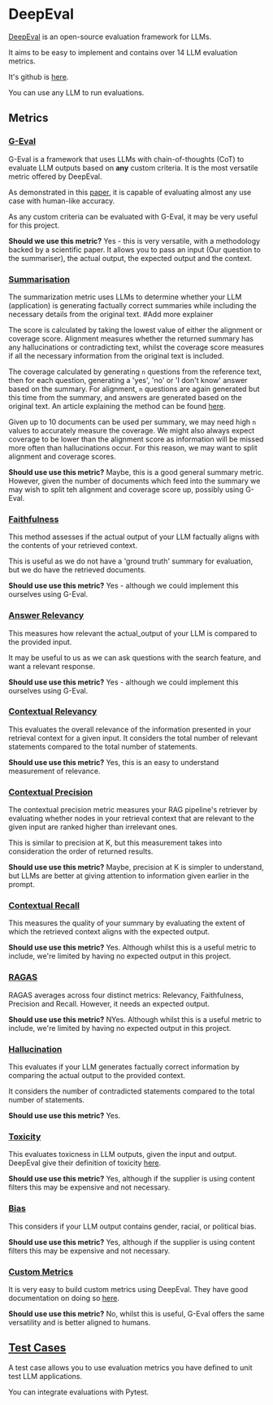 # DeepEval

[DeepEval](https://docs.confident-ai.com/docs/getting-started) is an open-source evaluation framework for LLMs.

It aims to be easy to implement and contains over 14 LLM evaluation metrics.

It's github is [here](https://github.com/confident-ai/deepeval).

You can use any LLM to run evaluations.

## Metrics

### [G-Eval](https://docs.confident-ai.com/docs/metrics-llm-evals)

G-Eval is a framework that uses LLMs with chain-of-thoughts (CoT) to evaluate LLM outputs based on **any** custom criteria. It is the most versatile metric offered by DeepEval.

As demonstrated in this [paper](https://arxiv.org/abs/2303.16634), it is capable of evaluating almost any use case with human-like accuracy.

As any custom criteria can be evaluated with G-Eval, it may be very useful for this project.

**Should we use this metric?** Yes - this is very versatile, with a methodology backed by a scientific paper. It allows you to pass an input (Our question to the summariser), the actual output, the expected output and the context.

### [Summarisation](https://docs.confident-ai.com/docs/metrics-summarization)

The summarization metric uses LLMs to determine whether your LLM (application) is generating factually correct summaries while including the necessary details from the original text. #Add more explainer

The score is calculated by taking the lowest value of either the alignment or coverage score. Alignment measures whether the returned summary has any hallucinations or contradicting text, whilst the coverage score measures if all the necessary information from the original text is included.

The coverage calculated by generating `n` questions from the reference text, then for each question, generating a 'yes', 'no' or 'I don't know' answer based on the summary. For alignment, `n` questions are again generated but this time from the summary, and answers are generated based on the original text. An article explaining the method can be found [here](https://www.confident-ai.com/blog/a-step-by-step-guide-to-evaluating-an-llm-text-summarization-task#calculating-alignment-score).

Given up to 10 documents can be used per summary, we may need high `n` values to accurately measure the coverage. We might also always expect coverage to be lower than the alignment score as information will be missed more often than hallucinations occur. For this reason, we may want to split alignment and coverage scores.

**Should use use this metric?** Maybe, this is a good general summary metric. However, given the number of documents which feed into the summary we may wish to split teh alignment and coverage score up, possibly using G-Eval.

### [Faithfulness](https://docs.confident-ai.com/docs/metrics-faithfulness)

This method assesses if the actual output of your LLM factually aligns with the contents of your retrieved context.

This is useful as we do not have a 'ground truth' summary for evaluation, but we do have the retrieved documents.

**Should use use this metric?** Yes - although we could implement this ourselves using G-Eval.

### [Answer Relevancy](https://docs.confident-ai.com/docs/metrics-faithfulness)

This measures how relevant the actual_output of your LLM is compared to the provided input.

It may be useful to us as we can ask questions with the search feature, and want a relevant response.

**Should use use this metric?** Yes - although we could implement this ourselves using G-Eval.

### [Contextual Relevancy](https://docs.confident-ai.com/docs/metrics-contextual-relevancy)

This evaluates the overall relevance of the information presented in your retrieval context for a given input. It considers the total number of relevant statements compared to the total number of statements.

**Should use use this metric?** Yes, this is an easy to understand measurement of relevance.

### [Contextual Precision](https://docs.confident-ai.com/docs/metrics-contextual-precision)

The contextual precision metric measures your RAG pipeline's retriever by evaluating whether nodes in your retrieval context that are relevant to the given input are ranked higher than irrelevant ones.

This is similar to precision at K, but this measurement takes into consideration the order of returned results.

**Should use use this metric?** Maybe, precision at K is simpler to understand, but LLMs are better at giving attention to information given earlier in the prompt.

### [Contextual Recall](https://docs.confident-ai.com/docs/metrics-contextual-recall)

This measures the quality of your summary by evaluating the extent of which the retrieved context aligns with the expected output.

**Should use use this metric?** Yes. Although whilst this is a useful metric to include, we're limited by having no expected output in this project.

### [RAGAS](https://docs.confident-ai.com/docs/metrics-ragas)

RAGAS averages across four distinct metrics: Relevancy, Faithfulness, Precision and Recall. However, it needs an expected output.

**Should use use this metric?** NYes. Although whilst this is a useful metric to include, we're limited by having no expected output in this project.

### [Hallucination](https://docs.confident-ai.com/docs/metrics-hallucination)

This evaluates if your LLM generates factually correct information by comparing the actual output to the provided context.

It considers the number of contradicted statements compared to the total number of statements.

**Should use use this metric?** Yes.

### [Toxicity](https://docs.confident-ai.com/docs/metrics-toxicity)

This evaluates toxicness in LLM outputs, given the input and output. DeepEval give their definition of toxicity [here](https://docs.confident-ai.com/docs/metrics-toxicity).

**Should use use this metric?** Yes, although if the supplier is using content filters this may be expensive and not necessary.

### [Bias](https://docs.confident-ai.com/docs/metrics-bias)

This considers if your LLM output contains gender, racial, or political bias.

**Should use use this metric?** Yes, although if the supplier is using content filters this may be expensive and not necessary.

### [Custom Metrics](https://docs.confident-ai.com/docs/metrics-custom)

It is very easy to build custom metrics using DeepEval. They have good documentation on doing so [here](https://docs.confident-ai.com/docs/metrics-custom).

**Should use use this metric?** No, whilst this is useful, G-Eval offers the same versatility and is better aligned to humans.

## [Test Cases](https://docs.confident-ai.com/docs/evaluation-test-cases)

A test case allows you to use evaluation metrics you have defined to unit test LLM applications.

You can integrate evaluations with Pytest.
